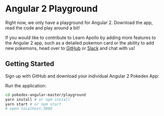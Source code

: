 # Angular 2 Playground

Right now, we only have a playground for Angular 2. Download the app, read the code and play around a bit!

If you would like to contribute to Learn Apollo by adding more features to the Angular 2 app, such as a detailed pokemon card or the ability to add new pokemons, head over to [GitHub](http://github.com/learnapollo/pokedex-angular) or [Slack](https://slack.graph.cool) and chat with us!

## Getting Started

Sign up with GitHub and download your individual Angular 2 Pokedex App:

<!-- __DOWNLOAD_ANGULAR__ -->

Run the application:

```sh
cd pokedex-angular-master/playground
yarn install # or npm install
yarn start # or npm start
# open localhost:3000
```

